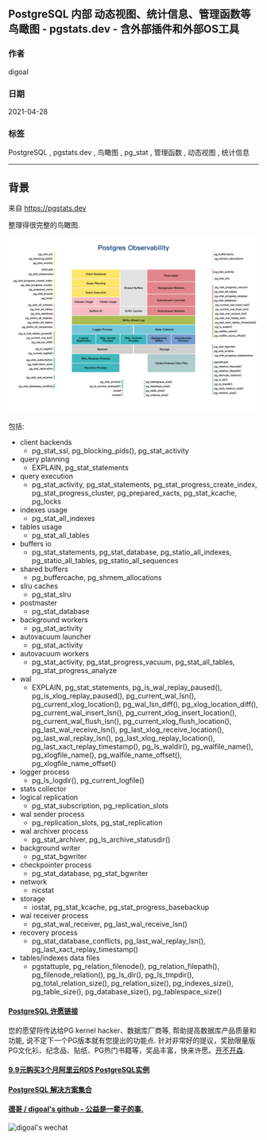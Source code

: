 ## PostgreSQL 内部 动态视图、统计信息、管理函数等鸟瞰图 - pgstats.dev - 含外部插件和外部OS工具   
      
### 作者      
digoal      
      
### 日期      
2021-04-28       
      
### 标签      
PostgreSQL , pgstats.dev , 鸟瞰图 , pg_stat , 管理函数 , 动态视图 , 统计信息      
      
----      
      
## 背景      
来自 https://pgstats.dev  
  
整理得很完整的鸟瞰图.    
  
![pic](20210428_02_pic_001.png)   
  
包括:  
- client backends  
    - pg_stat_ssl, pg_blocking_pids(), pg_stat_activity  
- query planning  
    - EXPLAIN, pg_stat_statements  
- query execution  
    - pg_stat_activity, pg_stat_statements, pg_stat_progress_create_index, pg_stat_progress_cluster, pg_prepared_xacts, pg_stat_kcache, pg_locks  
- indexes usage  
    - pg_stat_all_indexes  
- tables usage  
    - pg_stat_all_tables  
- buffers io  
    - pg_stat_statements, pg_stat_database, pg_statio_all_indexes, pg_statio_all_tables, pg_statio_all_sequences  
- shared buffers  
    - pg_buffercache, pg_shmem_allocations  
- slru caches  
    - pg_stat_slru  
- postmaster  
    - pg_stat_database  
- background workers  
    - pg_stat_activity  
- autovacuum launcher  
    - pg_stat_activity  
- autovacuum workers  
    - pg_stat_activity, pg_stat_progress_vacuum, pg_stat_all_tables, pg_stat_progress_analyze  
- wal  
    - EXPLAIN, pg_stat_statements, pg_is_wal_replay_paused(), pg_is_xlog_replay_paused(), pg_current_wal_lsn(), pg_current_xlog_location(), pg_wal_lsn_diff(), pg_xlog_location_diff(), pg_current_wal_insert_lsn(), pg_current_xlog_insert_location(), pg_current_wal_flush_lsn(), pg_current_xlog_flush_location(), pg_last_wal_receive_lsn(), pg_last_xlog_receive_location(), pg_last_wal_replay_lsn(), pg_last_xlog_replay_location(), pg_last_xact_replay_timestamp(), pg_ls_waldir(), pg_walfile_name(), pg_xlogfile_name(), pg_walfile_name_offset(), pg_xlogfile_name_offset()  
- logger process  
    - pg_ls_logdir(), pg_current_logfile()  
- stats collector  
- logical replication  
    - pg_stat_subscription, pg_replication_slots  
- wal sender process  
    - pg_replication_slots, pg_stat_replication  
- wal archiver process  
    - pg_stat_archiver, pg_ls_archive_statusdir()  
- background writer  
    - pg_stat_bgwriter  
- checkpointer process  
    - pg_stat_database, pg_stat_bgwriter  
- network  
    - nicstat  
- storage  
    - iostat, pg_stat_kcache, pg_stat_progress_basebackup  
- wal receiver process  
    - pg_stat_wal_receiver, pg_last_wal_receive_lsn()  
- recovery process  
    - pg_stat_database_conflicts, pg_last_wal_replay_lsn(), pg_last_xact_replay_timestamp()  
- tables/indexes data files  
    - pgstattuple, pg_relation_filenode(), pg_relation_filepath(), pg_filenode_relation(), pg_ls_dir(), pg_ls_tmpdir(), pg_total_relation_size(), pg_relation_size(), pg_indexes_size(), pg_table_size(), pg_database_size(), pg_tablespace_size()  
  
  
  
#### [PostgreSQL 许愿链接](https://github.com/digoal/blog/issues/76 "269ac3d1c492e938c0191101c7238216")
您的愿望将传达给PG kernel hacker、数据库厂商等, 帮助提高数据库产品质量和功能, 说不定下一个PG版本就有您提出的功能点. 针对非常好的提议，奖励限量版PG文化衫、纪念品、贴纸、PG热门书籍等，奖品丰富，快来许愿。[开不开森](https://github.com/digoal/blog/issues/76 "269ac3d1c492e938c0191101c7238216").  
  
  
#### [9.9元购买3个月阿里云RDS PostgreSQL实例](https://www.aliyun.com/database/postgresqlactivity "57258f76c37864c6e6d23383d05714ea")
  
  
#### [PostgreSQL 解决方案集合](https://yq.aliyun.com/topic/118 "40cff096e9ed7122c512b35d8561d9c8")
  
  
#### [德哥 / digoal's github - 公益是一辈子的事.](https://github.com/digoal/blog/blob/master/README.md "22709685feb7cab07d30f30387f0a9ae")
  
  
![digoal's wechat](../pic/digoal_weixin.jpg "f7ad92eeba24523fd47a6e1a0e691b59")
  
